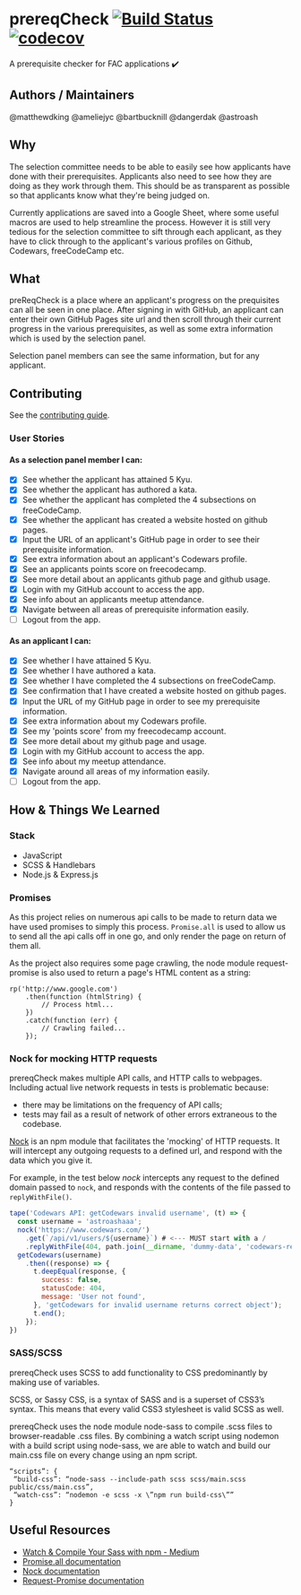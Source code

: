 # prereqCheck [![Build Status](https://travis-ci.org/ameliejyc/prereq-check.svg?branch=master)](https://travis-ci.org/ameliejyc/prereq-check) [![codecov](https://codecov.io/gh/ameliejyc/prereq-check/branch/master/graph/badge.svg)](https://codecov.io/gh/ameliejyc/prereq-check)
A prerequisite checker for FAC applications :heavy_check_mark:

## Authors / Maintainers
@matthewdking @ameliejyc @bartbucknill @dangerdak @astroash

## Why
The selection committee needs to be able to easily see how applicants have done with their prerequisites. Applicants also need to see how they are doing as they work through them. This should be as transparent as possible so that applicants know what they're being judged on.

Currently applications are saved into a Google Sheet, where some useful macros are used to help streamline the process. However it is still very tedious for the selection committee to sift through each applicant, as they have to click through to the applicant's various profiles on Github, Codewars, freeCodeCamp etc.

## What
preReqCheck is a place where an applicant's progress on the prequisites can all be seen in one place. After signing in with GitHub, an applicant can enter their own GitHub Pages site url and then scroll through their current progress in the various prerequisites, as well as some extra information which is used by
the selection panel.

Selection panel members can see the same information, but for any applicant.

## Contributing
See the [contributing guide](https://github.com/ameliejyc/prereq-check/blob/master/contributing.md).

### User Stories
#### As a selection panel member I can:
- [x] See whether the applicant has attained 5 Kyu.
- [x] See whether the applicant has authored a kata.
- [x] See whether the applicant has completed the 4 subsections on freeCodeCamp.
- [x] See whether the applicant has created a website hosted on github pages.
- [x] Input the URL of an applicant's GitHub page in order to see their prerequisite information.
- [x] See extra information about an applicant's Codewars profile.
- [x] See an applicants points score on freecodecamp.
- [x] See more detail about an applicants github page and github usage.
- [x] Login with my GitHub account to access the app.
- [x] See info about an applicants meetup attendance.
- [x] Navigate between all areas of prerequisite information easily.
- [ ] Logout from the app.

#### As an applicant I can:
- [x] See whether I have attained 5 Kyu.
- [x] See whether I have authored a kata.
- [x] See whether I have completed the 4 subsections on freeCodeCamp.
- [x] See confirmation that I have created a website hosted on github pages.
- [x] Input the URL of my GitHub page in order to see my prerequisite information.
- [x] See extra information about my Codewars profile.
- [x] See my 'points score' from my freecodecamp account.
- [x] See more detail about my github page and usage.
- [x] Login with my GitHub account to access the app.
- [x] See info about my meetup attendance.
- [x] Navigate around all areas of my information easily.
- [ ] Logout from the app.

## How & Things We Learned

### Stack
* JavaScript
* SCSS & Handlebars
* Node.js & Express.js

### Promises

As this project relies on numerous api calls to be made to return data we have used promises to simply this process. ```Promise.all``` is used to allow us to send all the api calls off in one go, and only render the page on return of them all.

As the project also requires some page crawling, the node module request-promise is also used to return a page's HTML content as a string:

```
rp('http://www.google.com')
    .then(function (htmlString) {
        // Process html...
    })
    .catch(function (err) {
        // Crawling failed...
    });
```

### Nock for mocking HTTP requests

prereqCheck makes multiple API calls, and HTTP calls to webpages. Including actual live network requests in tests is problematic because:

* there may be limitations on the frequency of API calls;
* tests may fail as a result of network of other errors extraneous to the codebase.

[Nock](https://github.com/node-nock/nock) is an npm module that facilitates the 'mocking' of HTTP requests.
It will intercept any outgoing requests to a defined url, and respond with the data which you give it.

For example, in the test below *nock* intercepts any request to the defined domain passed to ```nock```, and responds with the contents of the file passed to ```replyWithFile()```.
```js
tape('Codewars API: getCodewars invalid username', (t) => {
  const username = 'astroashaaa';
  nock('https://www.codewars.com/')
    .get(`/api/v1/users/${username}`) # <--- MUST start with a /
    .replyWithFile(404, path.join(__dirname, 'dummy-data', 'codewars-response-fail.json'));
  getCodewars(username)
    .then((response) => {
      t.deepEqual(response, {
        success: false,
        statusCode: 404,
        message: 'User not found',
      }, 'getCodewars for invalid username returns correct object');
      t.end();
    });
})
```

### SASS/SCSS

prereqCheck uses SCSS to add functionality to CSS predominantly by making use of variables.

SCSS, or Sassy CSS, is a syntax of SASS and is a superset of CSS3’s syntax. This means that every valid CSS3 stylesheet is valid SCSS as well.

prereqCheck uses the node module node-sass to compile .scss files to browser-readable .css files. By combining a watch script using nodemon with a build script using node-sass, we are able to watch and build our main.css file on every change using an npm script.

```
“scripts”: {
 “build-css”: “node-sass --include-path scss scss/main.scss public/css/main.css”,
 “watch-css”: “nodemon -e scss -x \”npm run build-css\””
}
```


## Useful Resources
* [Watch & Compile Your Sass with npm - Medium](https://medium.com/@brianhan/watch-compile-your-sass-with-npm-9ba2b878415b)
* [Promise.all documentation](https://developer.mozilla.org/en-US/docs/Web/JavaScript/Reference/Global_Objects/Promise/all)
* [Nock documentation](https://github.com/node-nock/nock)
* [Request-Promise documentation](https://github.com/request/request-promise)
